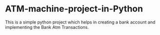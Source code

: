 # ATM-machine-project-in-Python
This is a simple python project which helps in creating a bank account and implementing the Bank Atm Transactions.
